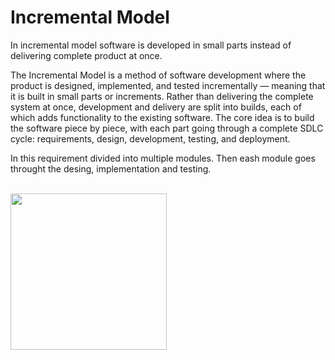 # Incremental Model

In incremental model software is developed in small parts instead of delivering complete product at once.

The Incremental Model is a method of software development where the product is designed, implemented, and tested incrementally — meaning that it is built in small parts or increments. Rather than delivering the complete system at once, development and delivery are split into builds, each of which adds functionality to the existing software. The core idea is to build the software piece by piece, with each part going through a complete SDLC cycle: requirements, design, development, testing, and deployment.

In this requirement divided into multiple modules. Then eash module goes throught the desing, implementation and testing.

<br>

<img src="https://drive.google.com/uc?export=view&id=19dUTcdQVkJz7q8SBzzXpXpC0fHo4j_oU" height=250 weight=250>
